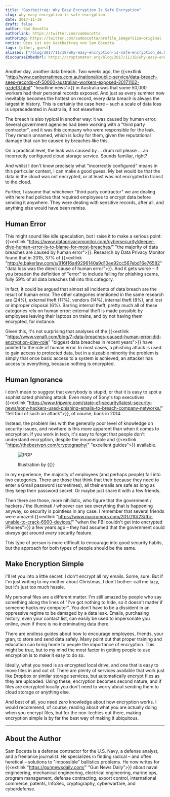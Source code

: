```yaml
---
title: "Gastbeitrag: Why Easy Encryption Is Safe Encryption"
slug: why-easy-encryption-is-safe-encryption
date: 2017-11-18
draft: false
author: Sam Bocetta
authorlink: https://twitter.com/sambocetta
authorimg: https://twitter.com/sambocetta/profile_image?size=original
notice: Dies ist ein Gastbeitrag von Sam Bocetta.
tags: [other, guest]
aliases: ["/blog/2017/11/18/why-easy-encryption-is-safe-encryption_de.html"]
discourseEmbedUrl: https://cryptomator.org/blog/2017/11/18/why-easy-encryption-is-safe-encryption_en.html
---
```

Another day, another data breach. Two weeks ago, the {{<extlink "http://www.canberratimes.com.au/national/public-service/data-breach-sees-records-of-50000-australian-workers-exposed-20171102-gzdef3.html" "headline news">}} in Australia was that some 50,000 workers had their personal records exposed. And just as every summer now inevitably becomes the hottest on record, every data breach is always the largest in history. This is certainly the case here – such a scale of data loss is unprecedented in Australia, if not elsewhere.

The breach is also typical in another way: it was caused by human error. Several government agencies had been working with a "third party contractor", and it was this company who were responsible for the leak. They remain unnamed, which is lucky for them, given the reputational damage that can be caused by breaches like this.

On a practical level, the leak was caused by … drum roll please … an incorrectly configured cloud storage service. Sounds familiar, right?

And whilst I don't know precisely what "incorrectly configured" means in this particular context, I can make a good guess. My bet would be that the data in the cloud was not encrypted, or at least was not encrypted in transit to the cloud.

Further, I assume that whichever "third party contractor" we are dealing with here had policies that required employees to encrypt data before sending it anywhere. They were dealing with sensitive records, after all, and anything else would have been remiss.

## Human Error
This might sound like idle speculation, but I raise it to make a serious point: {{<extlink "https://www.dataprivacymonitor.com/cybersecurity/deeper-dive-human-error-is-to-blame-for-most-breaches/" "the majority of data breaches are caused by human error">}}. Research by Data Privacy Monitor found that in 2015, 37% of {{<extlink "http://e.bakerlaw.com/s/916f16a49296140a9d10ee92cc567ebd16e76582" "data loss was the direct cause of human error">}}. And it gets worse – if you broaden the definition of "error" to include falling for phishing scams, fully 59% of all data breaches fall into this category.

In fact, it could be argued that almost all incidents of data breach are the result of human error. The other categories mentioned in the same research are (24%), external theft (17%), vendors (14%), internal theft (8%), and lost or improper disposal (6%). Barring internal theft, pretty much all of these categories rely on human error: external theft is made possible by employees leaving their laptops on trains, and by not having them encrypted, for instance.

Given this, it's not surprising that analyses of the {{<extlink "https://www.venafi.com/blog/7-data-breaches-caused-human-error-did-encryption-play-role" "biggest data breaches in recent years">}} have pointed to the role of human error. In most cases, a phishing attack is used to gain access to protected data, but in a sizeable minority the problem is simply that once basic access to a system is achieved, an attacker has access to everything, because nothing is encrypted.

## Human Ignorance
I don't mean to suggest that everybody is stupid, or that it is easy to spot a sophisticated phishing attack. Even many of Sony's top executives {{<extlink "https://www.tripwire.com/state-of-security/latest-security-news/sony-hackers-used-phishing-emails-to-breach-company-networks/" "fell foul of such an attack">}}, of course, back in 2014.

Instead, the problem lies with the generally poor level of knowledge on security issues, and nowhere is this more apparent than when it comes to encryption. If you work in tech, it's easy to forget that people don't understand encryption, despite the innumerable and {{<extlink "https://thebestvpn.com/cryptography/" "excellent guides">}} available.

<figure class="my-8">
  <img class="inline-block rounded mb-1" src="https://imgs.xkcd.com/comics/pgp.png" srcset="https://imgs.xkcd.com/comics/pgp.png 1x, https://imgs.xkcd.com/comics/pgp_2x.png 2x" title="If you want to be extra safe, check that there's a big block of jumbled characters at the bottom." alt="PGP"/>
  <figcaption>
    <p class="text-sm text-gray-500">Illustration by {{<extlink "https://xkcd.com/1181/" "Randall Munroe (xkcd)">}}</p>
  </figcaption>
</figure>

In my experience, the majority of employees (and perhaps people) fall into two categories. There are those that think that their because they need to enter a Gmail password (sometimes), all their emails are safe as long as they keep their password secret. Or maybe just share it with a few friends.

Then there are those, more nihilistic, who figure that the government / hackers / the illuminati / whoever can see everything that is happening anyway, so security is pointless in any case. I remember that several friends were amazed {{<extlink "https://www.macrumors.com/2017/10/23/fbi-unable-to-crack-6900-devices/" "when the FBI couldn't get into encrypted iPhones">}} a few years ago – they had assumed that the government could _always_ get around _every_ security feature.

This type of person is more difficult to encourage into good security habits, but the approach for both types of people should be the same.

## Make Encryption Simple
I'll let you into a little secret: I don't encrypt all my emails. Some, sure. But if I'm just writing to my mother about Christmas, I don't bother: call me lazy, but it's just too much hassle.

My personal files are a different matter. I'm still amazed by people who say something along the lines of "I've got nothing to hide, so it doesn't matter if someone hacks my computer". You don't have to be a dissident in an oppressive regime to be damaged by a data leak. Emails, purchasing history, even your contact list, can easily be used to impersonate you online, even if there is no incriminating data there.

There are endless guides about how to encourage employees, friends, your gran, to store and send data safely. Many point out that proper training and education can bring home to people the importance of encryption. This might be true, but to my mind the most factor in getting people to use encryption is to make it easy to do so.

Ideally, what you need is an encrypted local drive, and one that is easy to move files in and out of. There are plenty of services available that work just like Dropbox or similar storage services, but automatically encrypt files as they are uploaded. Using these, encryption becomes second nature, and if files are encrypted locally you don't need to worry about sending them to cloud storage or anything else.

And best of all, you need _zero_ knowledge about how encryption works. I would recommend, of course, reading about what you are actually doing when you encrypt files, but for the non-techies out there, making encryption simple is by far the best way of making it ubiquitous.

---

## About the Author
Sam Bocetta is a defense contractor for the U.S. Navy, a defense analyst, and a freelance journalist. He specializes in finding radical – and often heretical – solutions to "impossible" ballistics problems. He now writes for {{<extlink "https://gunnewsdaily.com/" "Gun News Daily">}} about naval engineering, mechanical engineering, electrical engineering, marine ops, program management, defense contracting, export control, international commerce, patents, InfoSec, cryptography, cyberwarfare, and cyberdefense.
